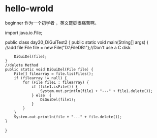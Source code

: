 # hello-wrold
beginner
作为一个初学者 ，英文蹩脚很痛苦啊。

import java.io.File;

public class day20_DiGuiTest2 {
	public static void main(String[] args) {
		//add file
		File file = new File("D:\\FileDB1");//Don't use a C disk
		
		DiGuiDel(file);
	}
	//delete Method
	public static void DiGuiDel(File file) {
		File[] filearray = file.listFiles();
		if (filearray != null) {
			for (File file1 : filearray) {
				if (file1.isFile()) {
					System.out.println(file1 + "---" + file1.delete());
				} else  {
					DiGuiDel(file1);
				}
			}
		}
		System.out.println(file + "---" + file.delete());
	}
}
